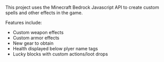 This project uses the Minecraft Bedrock Javascript API to create custom spells
and other effects in the game.

Features include:
- Custom weapon effects
- Custom armor effects
- New gear to obtain
- Health displayed below plyer name tags
- Lucky blocks with custom actions/loot drops
